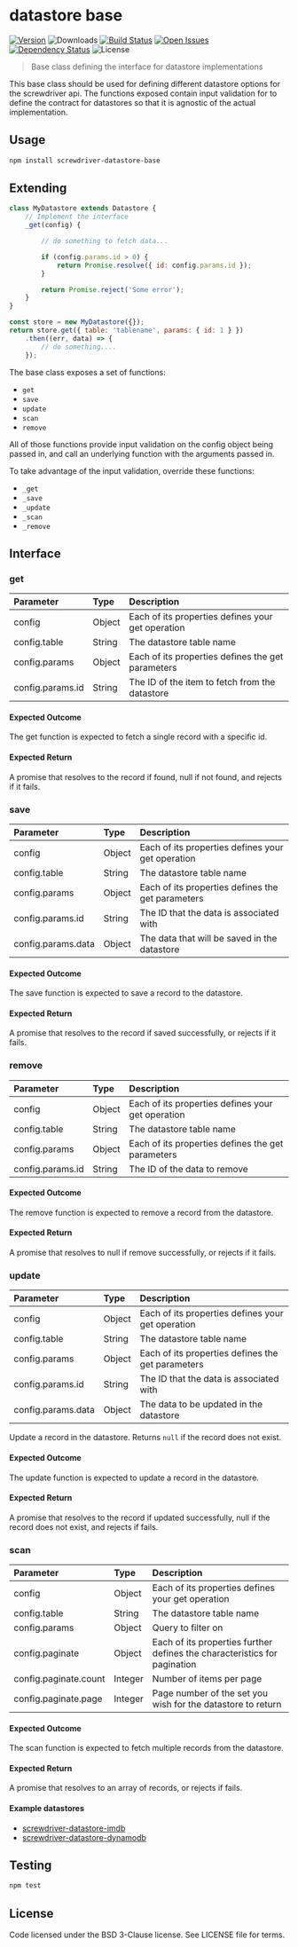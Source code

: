 # datastore base
[![Version][npm-image]][npm-url] ![Downloads][downloads-image] [![Build Status][wercker-image]][wercker-url] [![Open Issues][issues-image]][issues-url] [![Dependency Status][daviddm-image]][daviddm-url] ![License][license-image]

> Base class defining the interface for datastore implementations

This base class should be used for defining different datastore options for the screwdriver api.
The functions exposed contain input validation for to define the contract for datastores so that it
is agnostic of the actual implementation.

## Usage

```bash
npm install screwdriver-datastore-base
```

## Extending
```js
class MyDatastore extends Datastore {
    // Implement the interface
    _get(config) {

        // do something to fetch data...

        if (config.params.id > 0) {
            return Promise.resolve({ id: config.params.id });
        }

        return Promise.reject('Some error');
    }
}

const store = new MyDatastore({});
return store.get({ table: 'tablename', params: { id: 1 } })
    .then((err, data) => {
        // do something....
    });
```

The base class exposes a set of functions:
* `get`
* `save`
* `update`
* `scan`
* `remove`

All of those functions provide input validation on the config object being passed in,
and call an underlying function with the arguments passed in.

To take advantage of the input validation, override these functions:
* `_get`
* `_save`
* `_update`
* `_scan`
* `_remove`

## Interface

### get

| Parameter | Type | Description |
| :-- | :-- | :-- |
|config | Object | Each of its properties defines your get operation |
|config.table | String | The datastore table name |
|config.params| Object | Each of its properties defines the get parameters |
|config.params.id| String | The ID of the item to fetch from the datastore |


#### Expected Outcome
The get function is expected to fetch a single record with a specific id.

#### Expected Return
A promise that resolves to the record if found, null if not found, and rejects if it fails.

###  save

| Parameter | Type | Description |
| :-- | :-- | :-- |
|config | Object | Each of its properties defines your get operation |
|config.table | String | The datastore table name |
|config.params| Object | Each of its properties defines the get parameters |
|config.params.id| String |  The ID that the data is associated with |
|config.params.data| Object | The data that will be saved in the datastore |

#### Expected Outcome
The save function is expected to save a record to the datastore.

#### Expected Return
A promise that resolves to the record if saved successfully, or rejects if it fails.


###  remove

| Parameter | Type | Description |
| :-- | :-- | :-- |
|config | Object | Each of its properties defines your get operation |
|config.table | String | The datastore table name |
|config.params| Object | Each of its properties defines the get parameters |
|config.params.id| String |  The ID of the data to remove |

#### Expected Outcome
The remove function is expected to remove a record from the datastore.

#### Expected Return
A promise that resolves to null if remove successfully, or rejects if it fails.


###  update

| Parameter | Type | Description |
| :-- | :-- | :-- |
|config | Object | Each of its properties defines your get operation |
|config.table | String | The datastore table name |
|config.params| Object | Each of its properties defines the get parameters |
|config.params.id| String | The ID that the data is associated with |
|config.params.data| Object | The data to be updated in the datastore |

Update a record in the datastore. Returns `null` if the record does not exist.

#### Expected Outcome
The update function is expected to update a record in the datastore.

#### Expected Return
A promise that resolves to the record if updated successfully, null if the record does not exist, and rejects if fails.

### scan

| Parameter | Type | Description |
| :-- | :-- | :-- |
|config | Object | Each of its properties defines your get operation |
|config.table | String | The datastore table name |
|config.params| Object | Query to filter on |
|config.paginate| Object | Each of its properties further defines the characteristics for pagination |
|config.paginate.count| Integer | Number of items per page |
|config.paginate.page| Integer | Page number of the set you wish for the datastore to return |

#### Expected Outcome
The scan function is expected to fetch multiple records from the datastore.

#### Expected Return
A promise that resolves to an array of records, or rejects if fails.

#### Example datastores
- [screwdriver-datastore-imdb](https://github.com/screwdriver-cd/datastore-imdb)
- [screwdriver-datastore-dynamodb](https://github.com/screwdriver-cd/datastore-dynamodb)


## Testing

```bash
npm test
```

## License

Code licensed under the BSD 3-Clause license. See LICENSE file for terms.

[npm-image]: https://img.shields.io/npm/v/screwdriver-datastore-base.svg
[npm-url]: https://npmjs.org/package/screwdriver-datastore-base
[downloads-image]: https://img.shields.io/npm/dt/screwdriver-datastore-base.svg
[license-image]: https://img.shields.io/npm/l/screwdriver-datastore-base.svg
[issues-image]: https://img.shields.io/github/issues/screwdriver-cd/datastore-base.svg
[issues-url]: https://github.com/screwdriver-cd/datastore-base/issues
[wercker-image]: https://app.wercker.com/status/fbf5553a4f8821567edc6394e976f4ab
[wercker-url]: https://app.wercker.com/project/bykey/fbf5553a4f8821567edc6394e976f4ab
[daviddm-image]: https://david-dm.org/screwdriver-cd/datastore-base.svg?theme=shields.io
[daviddm-url]: https://david-dm.org/screwdriver-cd/datastore-base
